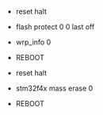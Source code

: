 * reset halt

* flash protect 0 0 last off

* wrp_info 0

* REBOOT

* reset halt

* stm32f4x mass erase 0

* REBOOT
